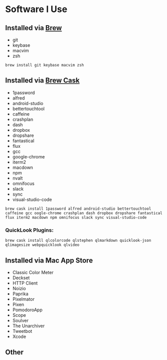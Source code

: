 # Software I Use

## Installed via [Brew](http://brew.sh)

* git
* keybase
* macvim
* zsh

`brew install git keybase macvim zsh`


## Installed via [Brew Cask](https://caskroom.github.io)

* 1password
* alfred
* android-studio
* bettertouchtool
* caffeine
* crashplan
* dash
* dropbox
* dropshare
* fantastical
* flux
* gcc
* google-chrome
* iterm2
* macdown
* npm
* nvalt
* omnifocus
* slack
* sync
* visual-studio-code

`brew cask install 1password alfred android-studio bettertouchtool caffeine gcc oogle-chrome crashplan dash dropbox dropshare fantastical flux iterm2 macdown npm omnifocus slack sync visual-studio-code`

### QuickLook Plugins:

`brew cask install qlcolorcode qlstephen qlmarkdown quicklook-json qlimagesize webpquicklook qlvideo`

## Installed via Mac App Store

* Classic Color Meter
* Deckset
* HTTP Client
* Noizio
* Paprika
* Pixelmator
* Pixen
* PomodoroApp
* Scope
* Soulver
* The Unarchiver
* Tweetbot
* Xcode


## Other
